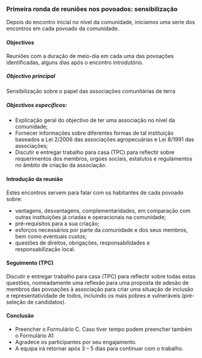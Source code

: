 ### Primeira ronda de reuniões nos povoados: sensibilização

Depois do encontro inicial no nível da comunidade, iniciamos uma serie dos encontros em cada povoado da comunidade.

#### Objectivos

Reuniões com a duração de meio-dia em cada uma das povoações identificadas, alguns dias após o encontro introdutório.

##### Objectivo principal

Sensibilização sobre o papel das associações comunitárias de terra

##### Objectivos específicos:

* Explicação geral do objectivo de ter uma associação no nível da comunidade;
* Fornecer informações sobre diferentes formas de tal instituição baseados a Lei 2/2006 das associações agropecuárias e Lei 8/1991 das associações;
* Discutir e entregar trabalho para casa \(TPC\) para reflectir sobre requerimentos dos membros, orgoes sociais, estatutos e regulamentos no âmbito de criação da associação.

#### Introdução da reunião

Estes encontros servem para falar com os habitantes de cada povoado sobre:

* vantagens, desvantagens, complementaridades, em comparação com outras instituições já criadas e operacionais na comunidade; 
* pré-requisitos para a sua criação; 
* esforços necessários por parte da comunidade e dos seus membros, bem como eventuais custos; 
* questões de direitos, obrigações, responsabilidades e responsabilização local.

#### Seguimento \(TPC\)

Discutir e entregar trabalho para casa \(TPC\) para reflectir sobre todas estas questões, nomeadamente uma reflexão para uma proposta de adesão de membros das povoações à associação para criar uma situação de inclusão e representatividade de todos, incluindo os mais pobres e vulneráveis \(pré-seleção de candidatos\).

#### Conclusão

* Preencher o Formulário C. Caso tiver tempo podem preencher também o Formulário A1
* Agradece os participantes por seu engajamento.
* A equipa irá retornar após 3 – 5 dias para continuar com o trabalho.



